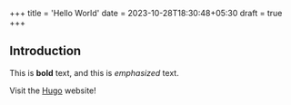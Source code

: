 +++
title = 'Hello World'
date = 2023-10-28T18:30:48+05:30
draft = true
+++
## Introduction

This is **bold** text, and this is *emphasized* text.

Visit the [Hugo](https://gohugo.io) website!